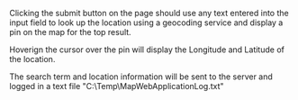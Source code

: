 Clicking the submit button on the page should use any text entered into the input field to look up
the location using a geocoding service and display a pin on the map for the top result. 

Hoverign the cursor over the pin will display the Longitude and Latitude of the location.

The search term and location information will be sent to the server and logged in a text file "C:\Temp\MapWebApplicationLog.txt"
